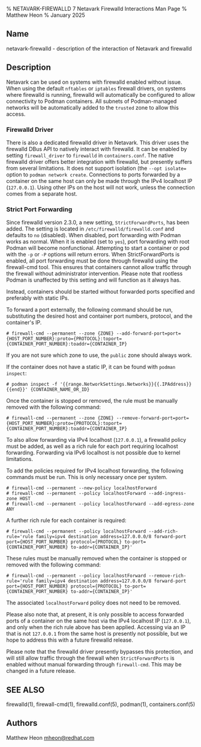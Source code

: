 % NETAVARK-FIREWALLD 7 Netavark Firewalld Interactions Man Page
% Matthew Heon
% January 2025

## Name

netavark-firewalld - description of the interaction of Netavark and firewalld

## Description

Netavark can be used on systems with firewalld enabled without issue.
When using the default `nftables` or `iptables` firewall drivers, on systems where firewalld is running, firewalld will automatically be configured to allow connectivity to Podman containers.
All subnets of Podman-managed networks will be automatically added to the `trusted` zone to allow this access.

### Firewalld Driver

There is also a dedicated firewalld driver in Netavark.
This driver uses the firewalld DBus API to natively interact with firewalld.
It can be enabled by setting `firewall_driver` to `firewalld` in `containers.conf`.
The native firewalld driver offers better integration with firewalld, but presently suffers from several limitations.
It does not support isolation (the `--opt isolate=` option to `podman network create`.
Connections to ports forwarded by a container on the same host can only be made through the IPv4 localhost IP (`127.0.0.1`).
Using other IPs on the host will not work, unless the connection comes from a separate host.

### Strict Port Forwarding

Since firewalld version 2.3.0, a new setting, `StrictForwardPorts`, has been added.
The setting is located in `/etc/firewalld/firewalld.conf` and defaults to `no` (disabled).
When disabled, port forwarding with Podman works as normal.
When it is enabled (set to `yes`), port forwarding with root Podman will become nonfunctional.
Attempting to start a container or pod with the `-p` or `-P` options will return errors.
When StrictForwardPorts is enabled, all port forwarding must be done through firewalld using the firewall-cmd tool.
This ensures that containers cannot allow traffic through the firewall without administrator intervention.
Please note that rootless Podman is unaffected by this setting and will function as it always has.

Instead, containers should be started without forwarded ports specified and preferably with static IPs.

To forward a port externally, the following command should be run, substituting the desired host and container port numbers, protocol, and the container's IP.
```
# firewall-cmd --permanent --zone {ZONE} --add-forward-port=port={HOST_PORT_NUMBER}:proto={PROTOCOL}:toport={CONTAINER_PORT_NUMBER}:toaddr={CONTAINER_IP}
```

If you are not sure which zone to use, the `public` zone should always work.

If the container does not have a static IP, it can be found with `podman inspect`:
```
# podman inspect -f '{{range.NetworkSettings.Networks}}{{.IPAddress}}{{end}}' {CONTAINER_NAME_OR_ID}
```

Once the container is stopped or removed, the rule must be manually removed with the following command:
```
# firewall-cmd --permanent --zone {ZONE} --remove-forward-port=port={HOST_PORT_NUMBER}:proto={PROTOCOL}:toport={CONTAINER_PORT_NUMBER}:toaddr={CONTAINER_IP}
```

To also allow forwarding via IPv4 localhost (`127.0.0.1`), a firewalld policy must be added, as well as a rich rule for each port requiring localhost forwarding.
Forwarding via IPv6 localhost is not possible due to kernel limitations.

To add the policies required for IPv4 localhost forwarding, the following commands must be run.
This is only necessary once per system.
```
# firewall-cmd --permanent --new-policy localhostForward
# firewall-cmd --permanent --policy localhostForward --add-ingress-zone HOST
# firewall-cmd --permanent --policy localhostForward --add-egress-zone ANY
```

A further rich rule for each container is required:
```
# firewall-cmd --permanent --policy localhostForward --add-rich-rule='rule family=ipv4 destination address=127.0.0.0/8 forward-port port={HOST_PORT_NUMBER} protocol={PROTOCOL} to-port={CONTAINER_PORT_NUMBER} to-addr={CONTAINER_IP}'
```

These rules must be manually removed when the container is stopped or removed with the following command:
```
# firewall-cmd --permanent --policy localhostForward --remove-rich-rule='rule family=ipv4 destination address=127.0.0.0/8 forward-port port={HOST_PORT_NUMBER} protocol={PROTOCOL} to-port={CONTAINER_PORT_NUMBER} to-addr={CONTAINER_IP}'
```

The associated `localhostForward` policy does not need to be removed.

Please also note that, at present, it is only possible to access forwarded ports of a container on the same host via the IPv4 localhost IP (`127.0.0.1`), and only when the rich rule above has been applied.
Accessing via an IP that is not `127.0.0.1` from the same host is presently not possible, but we hope to address this with a future firewalld release.

Please note that the firewalld driver presently bypasses this protection, and will still allow traffic through the firewall when `StrictForwardPorts` is enabled without manual forwarding through `firewall-cmd`.
This may be changed in a future release.

## SEE ALSO

firewalld(1), firewall-cmd(1), firewalld.conf(5), podman(1), containers.conf(5)

## Authors

Matthew Heon <mheon@redhat.com>
